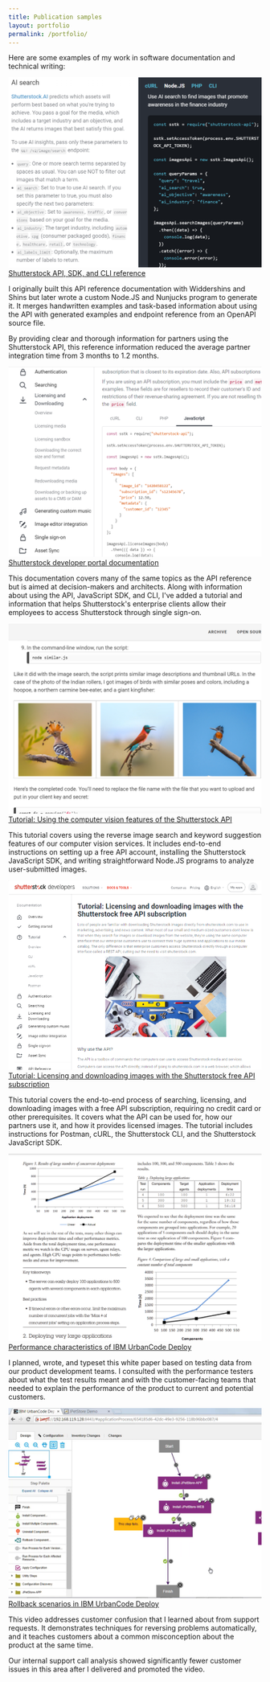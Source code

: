 ```yaml
---
title: Publication samples
layout: portfolio
permalink: /portfolio/
---
```


Here are some examples of my work in software documentation and technical writing:

<div class="portfolio">

<div>
<a href="https://api-reference.shutterstock.com/">
<img src="/assets/images/ai-search-crop.png" alt=""/>
Shutterstock API, SDK, and CLI reference
</a>
<p>
I originally built this API reference documentation with Widdershins and Shins but later wrote a custom Node.JS and Nunjucks program to generate it. It merges handwritten examples and task-based information about using the API with generated examples and endpoint reference from an OpenAPI source file.
</p>
<p>
By providing clear and thorough information for partners using the Shutterstock API, this reference information reduced the average partner integration time from 3 months to 1.2 months.
</p>
</div>

<div>
<a href="https://www.shutterstock.com/developers/documentation">
<img src="/assets/images/dev-portal-downloading-crop.png" alt=""/>
Shutterstock developer portal documentation</a>
<p>
This documentation covers many of the same topics as the API reference but is aimed at decision-makers and architects. Along with information about using the API, JavaScript SDK, and CLI, I've added a tutorial and information that helps Shutterstock's enterprise clients allow their employees to access Shutterstock through single sign-on.
</p>
</div>

<div>
<a href="https://tech.shutterstock.com/2020/07/13/computer-vision-tutorial">
<img src="/assets/images/ai-tutorial-birds-crop.png" alt=""/>
Tutorial: Using the computer vision features of the Shutterstock API</a>
<p>
This tutorial covers using the reverse image search and keyword suggestion features of our computer vision services. It includes end-to-end instructions on setting up a free API account, installing the Shutterstock JavaScript SDK, and writing straightforward Node.JS programs to analyze user-submitted images.
</p>
</div>

<div>
<a href="https://www.shutterstock.com/developers/documentation/tutorial">
<img src="/assets/images/tutorial-ov-crop.png" alt=""/>
Tutorial: Licensing and downloading images with the Shutterstock free API subscription</a>
<p>
This tutorial covers the end-to-end process of searching, licensing, and downloading images with a free API subscription, requiring no credit card or other prerequisites. It covers what the API can be used for, how our partners use it, and how it provides licensed images. The tutorial includes instructions for Postman, cURL, the Shutterstock CLI, and the Shutterstock JavaScript SDK.
</p>
</div>

<div>
<a href="https://www.dropbox.com/s/nc5lkmgtkrvbcpi/UCDPerformanceCharacteristics.pdf?dl=0">
<img src="/assets/images/performance-graphs.png" alt=""/>
Performance characteristics of IBM UrbanCode Deploy</a>
<p>
I planned, wrote, and typeset this white paper based on testing data from our product development teams. I consulted with the performance testers about what the test results meant and with the customer-facing teams that needed to explain the performance of the product to current and potential customers.
</p>
</div>

<div>
<a href="https://www.youtube.com/watch?v=AG_7ulQMZ0M">
<img src="/assets/images/rollback-workflow-crop.png" alt=""/>
Rollback scenarios in IBM UrbanCode Deploy</a>
<p>
This video addresses customer confusion that I learned about from support requests. It demonstrates techniques for reversing problems automatically, and it teaches customers about a common misconception about the product at the same time.
</p>
<p>
Our internal support call analysis showed significantly fewer customer issues in this area after I delivered and promoted the video.
</p>
</div>

</div>